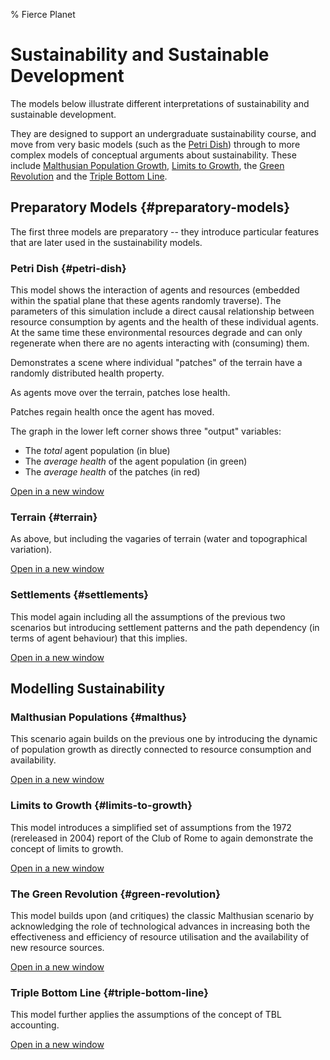 % Fierce Planet


# Sustainability and Sustainable Development

The models below illustrate different interpretations of sustainability and sustainable development. 

They are designed to support an undergraduate sustainability course, and move from very basic models (such as the [Petri Dish](#petri-dish)) through to more complex models of conceptual arguments about sustainability. These include [Malthusian Population Growth](#malthus), [Limits to Growth](#limits-to-growth), the [Green Revolution](#green-revolution) and the [Triple Bottom Line](#triple-bottom-line).





## Preparatory Models {#preparatory-models}

The first three models are preparatory -- they introduce particular features that are later used in the sustainability models.



### Petri Dish {#petri-dish}


This model shows the interaction of agents and resources (embedded
within the spatial plane that these agents randomly traverse). The
parameters of this simulation include a direct causal relationship
between resource consumption by agents and the health of these
individual agents. At the same time these environmental resources
degrade and can only regenerate when there are no agents interacting
with (consuming) them.




Demonstrates a scene where individual "patches" of the terrain have a
randomly distributed health property.


As agents move over the terrain, patches lose health.




Patches regain health once the agent has moved.


The graph in the lower left corner shows three "output" variables:

 - The *total* agent population (in blue)
 - The *average health* of the agent population (in green)
 - The *average health* of the patches (in red)


[Open in a new window](projects/sustainability/petri-dish.html)






### Terrain {#terrain}



As above, but including the vagaries of terrain (water and
topographical variation).




[Open in a new window](projects/sustainability/terrain.html)






### Settlements {#settlements}



This model again including all the assumptions of the previous two
scenarios but introducing settlement patterns and the path dependency
(in terms of agent behaviour) that this implies.




[Open in a new window](projects/sustainability/settlements.html)




## Modelling Sustainability

### Malthusian Populations {#malthus}



This scenario again builds on the previous one by
introducing the dynamic of population growth as directly connected to
resource consumption and availability.


[Open in a new window](projects/sustainability/malthus.html)




### Limits to Growth {#limits-to-growth}



This model introduces a simplified set of
assumptions from the 1972 (rereleased in 2004) report of the Club of
Rome to again demonstrate the concept of limits to growth.


[Open in a new window](projects/sustainability/limits-to-growth.html)





### The Green Revolution {#green-revolution}


This model builds upon (and critiques) the classic Malthusian
scenario by acknowledging the role of technological advances in
increasing both the effectiveness and efficiency of resource utilisation
and the availability of new resource sources.


[Open in a new window](projects/sustainability/green-revolution.html)











### Triple Bottom Line {#triple-bottom-line}



This model further applies the assumptions of the concept of TBL
accounting.



[Open in a new window](projects/sustainability/triple-bottom-line.html)






<!-- ## The 4 pillars of sustainability and the social ecology model -->



<!-- *Description:* as above it includes the assumptions of these two related
approaches to sustainability. -->









<!-- ## Uneven Development -->



<!-- *Description:* finally introduces the dynamic of geographic/spatial
inequality in terms of growth (reflecting the insights of Harvey and
development studies more generally). -->

